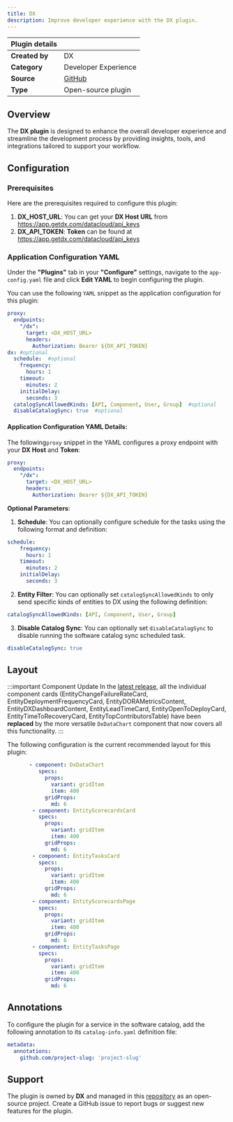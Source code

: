 ```yaml
---
title: DX 
description: Improve developer experience with the DX plugin.
---
```


| Plugin details |                                                                               |
| -------------- | ----------------------------------------------------------------------------- |
| **Created by** | DX                                                                      |
| **Category**   | Developer Experience                                                                         |
| **Source**     | [GitHub](https://github.com/get-dx/backstage-plugin) |
| **Type**       | Open-source plugin                                                            |

## Overview
The **DX plugin** is designed to enhance the overall developer experience and streamline the development process by providing insights, tools, and integrations tailored to support your workflow. 

## Configuration

### Prerequisites
Here are the prerequisites required to configure this plugin: 
1. **DX_HOST_URL**: You can get your **DX Host URL** from https://app.getdx.com/datacloud/api_keys
2. **DX_API_TOKEN**: **Token** can be found at https://app.getdx.com/datacloud/api_keys

### Application Configuration YAML
Under the **"Plugins"** tab in your **"Configure"** settings, navigate to the ``app-config.yaml`` file and click **Edit YAML** to begin configuring the plugin.

You can use the following ``YAML`` snippet as the application configuration for this plugin:
```YAML
proxy:
  endpoints:
    "/dx":
      target: <DX_HOST_URL>
      headers:
        Authorization: Bearer ${DX_API_TOKEN}
dx: #optional
  schedule:  #optional
    frequency:
      hours: 1
    timeout:
      minutes: 2
    initialDelay:
      seconds: 3
  catalogSyncAllowedKinds: [API, Component, User, Group]  #optional
  disableCatalogSync: true  #optional
```

#### Application Configuration YAML Details:
The following``proxy`` snippet in the YAML configures a proxy endpoint with your **DX Host** and **Token**:
```YAML
proxy:
  endpoints:
    "/dx":
      target: <DX_HOST_URL>
      headers:
        Authorization: Bearer ${DX_API_TOKEN}
```

**Optional Parameters**:
1. **Schedule**: You can optionally configure schedule for the tasks using the following format and definition: 
```YAML
schedule:  
    frequency:
      hours: 1
    timeout:
      minutes: 2
    initialDelay:
      seconds: 3
```
2. **Entity Filter**: You can optionally set ``catalogSyncAllowedKinds`` to only send specific kinds of entities to DX using the following definition:
```YAML
catalogSyncAllowedKinds: [API, Component, User, Group]
```
3. **Disable Catalog Sync**: You can optionally set ``disableCatalogSync`` to disable running the software catalog sync scheduled task.
```YAML
disableCatalogSync: true
```

## Layout

:::important Component Update
In the [latest release](/release-notes/internal-developer-portal#breaking-change-dx-plugin--visualization-components-consolidated), all the individual component cards (EntityChangeFailureRateCard, EntityDeploymentFrequencyCard, EntityDORAMetricsContent, EntityDXDashboardContent, EntityLeadTimeCard, EntityOpenToDeployCard, EntityTimeToRecoveryCard, EntityTopContributorsTable) have been **replaced** by the more versatile `DxDataChart` component that now covers all this functionality.
:::

The following configuration is the current recommended layout for this plugin:

```YAML
       - component: DxDataChart
          specs:
            props:
              variant: gridItem
              item: 400
            gridProps:
              md: 6
        - component: EntityScorecardsCard
          specs:
            props:
              variant: gridItem
              item: 400
            gridProps:
              md: 6
        - component: EntityTasksCard
          specs:
            props:
              variant: gridItem
              item: 400
            gridProps:
              md: 6
        - component: EntityScorecardsPage
          specs:
            props:
              variant: gridItem
              item: 400
            gridProps:
              md: 6
        - component: EntityTasksPage
          specs:
            props:
              variant: gridItem
              item: 400
            gridProps:
              md: 6
```
## Annotations
To configure the plugin for a service in the software catalog, add the following annotation to its ``catalog-info.yaml`` definition file:

```YAML
metadata:
  annotations:
    github.com/project-slug: 'project-slug'
```

## Support
The plugin is owned by **DX** and managed in this [repository](https://github.com/get-dx/backstage-plugin) as an open-source project. Create a GitHub issue to report bugs or suggest new features for the plugin.



